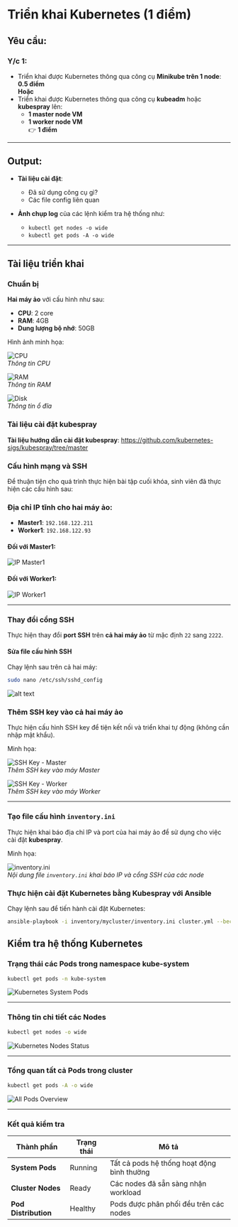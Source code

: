 #  Triển khai Kubernetes (1 điểm)

##  Yêu cầu:

### Y/c 1:

- Triển khai được Kubernetes thông qua công cụ **Minikube trên 1 node**: **0.5 điểm**  
  **Hoặc**
- Triển khai được Kubernetes thông qua công cụ **kubeadm** hoặc **kubespray** lên:
  - **1 master node VM**
  - **1 worker node VM**  
  👉 **1 điểm**

---

##  Output:

- **Tài liệu cài đặt**:
  - Đã sử dụng công cụ gì?
  - Các file config liên quan

- **Ảnh chụp log** của các lệnh kiểm tra hệ thống như:
  - `kubectl get nodes -o wide`
  - `kubectl get pods -A -o wide`

---

##  Tài liệu triển khai

###  Chuẩn bị

**Hai máy ảo** với cấu hình như sau:

- **CPU**: 2 core  
- **RAM**: 4GB  
- **Dung lượng bộ nhớ**: 50GB  

 Hình ảnh minh họa:

![CPU](images/cpu.png)  
*Thông tin CPU*

![RAM](images/ram.png)  
*Thông tin RAM*

![Disk](images/disk.png)  
*Thông tin ổ đĩa*

###  Tài liệu cài đặt kubespray
**Tài liệu hướng dẫn cài đặt kubespray**: https://github.com/kubernetes-sigs/kubespray/tree/master
###  Cấu hình mạng và SSH

Để thuận tiện cho quá trình thực hiện bài tập cuối khóa, sinh viên đã thực hiện các cấu hình sau:

###  Địa chỉ IP tĩnh cho hai máy ảo:

- **Master1**: `192.168.122.211`  
- **Worker1**: `192.168.122.93`

####  Đối với Master1:

![IP Master1](images/ip-master.png)

####  Đối với Worker1:

![IP Worker1](images/ip-worker.png)

---

###  Thay đổi cổng SSH

Thực hiện thay đổi **port SSH** trên **cả hai máy ảo** từ mặc định `22` sang `2222`.

#### Sửa file cấu hình SSH

Chạy lệnh sau trên cả hai máy:
```bash
sudo nano /etc/ssh/sshd_config 
```
![alt text](images/ssh.png)
### Thêm SSH key vào cả hai máy ảo

Thực hiện cấu hình SSH key để tiện kết nối và triển khai tự động (không cần nhập mật khẩu).

Minh họa:

![SSH Key - Master](images/ssh-key-1.png)  
*Thêm SSH key vào máy Master*

![SSH Key - Worker](images/ssh-key-2.png)  
*Thêm SSH key vào máy Worker*

---

###  Tạo file cấu hình `inventory.ini`

Thực hiện khai báo địa chỉ IP và port của hai máy ảo để sử dụng cho việc cài đặt  **kubespray**.

 Minh họa:

![inventory.ini](images/inventoryini.png)  
*Nội dung file `inventory.ini` khai báo IP và cổng SSH của các node*

###  Thực hiện cài đặt Kubernetes bằng Kubespray với Ansible

Chạy lệnh sau để tiến hành cài đặt Kubernetes:

```bash
ansible-playbook -i inventory/mycluster/inventory.ini cluster.yml --become --ask-pass --ask-become-pass
```
##  Kiểm tra hệ thống Kubernetes

###  Trạng thái các Pods trong namespace kube-system

```bash
kubectl get pods -n kube-system
```

![Kubernetes System Pods](images/pod-k8s.png)

---

###  Thông tin chi tiết các Nodes

```bash
kubectl get nodes -o wide
```

![Kubernetes Nodes Status](images/node-k8s.png)

---

###  Tổng quan tất cả Pods trong cluster

```bash
kubectl get pods -A -o wide
```

![All Pods Overview](images/pod-wide.png)

---

###  Kết quả kiểm tra

| Thành phần | Trạng thái | Mô tả |
|------------|------------|--------|
|  **System Pods** | Running | Tất cả pods hệ thống hoạt động bình thường |
|  **Cluster Nodes** |  Ready | Các nodes đã sẵn sàng nhận workload |
|  **Pod Distribution** |  Healthy | Pods được phân phối đều trên các nodes |


